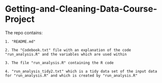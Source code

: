 # Getting-and-Cleaning-Data-Course-Project

The repo contains:

    1. "README.md"

    2. The "Codebook.txt" file with an explanation of the code "run_analysis.R" and the variables which are used within

    3. The file "run_analysis.R" containing the R code

    4. "run_analysis_tidy2.txt" which is a tidy data set of the input data for "run_analysis.R" and which is created by "run_analysis.R"
